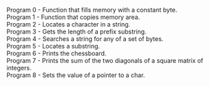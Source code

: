 Program 0 - Function that fills memory with a constant byte. <br>
Program 1 - Function that copies memory area. <br>
Program 2 - Locates a character in a string. <br>
Program 3 - Gets the length of a prefix substring. <br>
Program 4 - Searches a string for any of a set of bytes. <br>
Program 5 - Locates a substring. <br>
Program 6 - Prints the chessboard. <br>
Program 7 - Prints the sum of the two diagonals of a square matrix of integers. <br>
Program 8 - Sets the value of a pointer to a char. <br>
